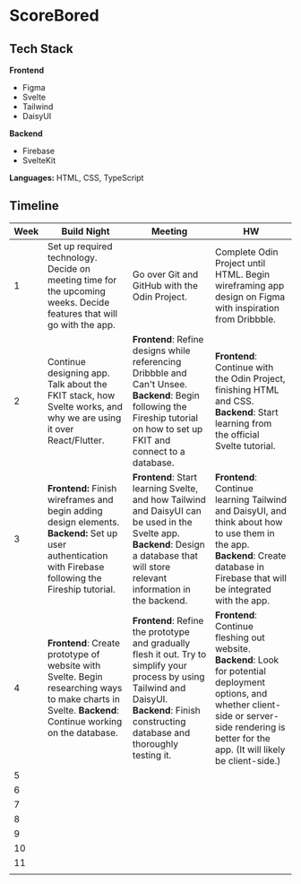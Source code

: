 # ScoreBored


## Tech Stack

**Frontend** 
- Figma
- Svelte
- Tailwind
- DaisyUI

**Backend** 
- Firebase
- SvelteKit

**Languages:** HTML, CSS, TypeScript




## Timeline
| Week | Build Night                                                                                                                                              | Meeting                                                                                                                                                                                         | HW                                                                                                                                                                                                        |
|------|----------------------------------------------------------------------------------------------------------------------------------------------------------|-------------------------------------------------------------------------------------------------------------------------------------------------------------------------------------------------|-----------------------------------------------------------------------------------------------------------------------------------------------------------------------------------------------------------|
| 1    | Set up required technology. Decide on meeting time for the upcoming weeks. Decide features that will go with the app.                                    | Go over Git and GitHub with the Odin Project.                                                                                                                                                   | Complete Odin Project until HTML. Begin wireframing app design on Figma with inspiration from Dribbble.                                                                                                   |
| 2    | Continue designing app. Talk about the FKIT stack, how Svelte works, and why we are using it over React/Flutter.                                         | **Frontend**: Refine designs while referencing Dribbble and Can't Unsee. **Backend**: Begin following the Fireship tutorial on how to set up FKIT and connect to a database.                    | **Frontend**: Continue with the Odin Project, finishing HTML and CSS. **Backend**: Start learning from the official Svelte tutorial.                                                                      |
| 3    | **Frontend:** Finish wireframes and begin adding design elements. **Backend:** Set up user authentication with Firebase following the Fireship tutorial. | **Frontend**: Start learning Svelte, and how Tailwind and DaisyUI can be used in the Svelte app. **Backend**: Design a database that will store relevant information in the backend.            | **Frontend**: Continue learning Tailwind and DaisyUI, and think about how to use them in the app. **Backend**: Create database in Firebase that will be integrated with the app.                          |
| 4    | **Frontend**: Create prototype of website with Svelte. Begin researching ways to make charts in Svelte. **Backend**: Continue working on the database.   | **Frontend**: Refine the prototype and gradually flesh it out. Try to simplify your process by using Tailwind and DaisyUI. **Backend**: Finish constructing database and thoroughly testing it. | **Frontend**: Continue fleshing out website. **Backend**: Look for potential deployment options, and whether client-side or server-side rendering is better for the app. (It will likely be client-side.) |
| 5    |                                                                                                                                                          |                                                                                                                                                                                                 |                                                                                                                                                                                                           |
| 6    |                                                                                                                                                          |                                                                                                                                                                                                 |                                                                                                                                                                                                           |
| 7    |                                                                                                                                                          |                                                                                                                                                                                                 |                                                                                                                                                                                                           |
| 8    |                                                                                                                                                          |                                                                                                                                                                                                 |                                                                                                                                                                                                           |
| 9    |                                                                                                                                                          |                                                                                                                                                                                                 |                                                                                                                                                                                                           |
| 10   |                                                                                                                                                          |                                                                                                                                                                                                 |                                                                                                                                                                                                           |
| 11   |                                                                                                                                                          |                                                                                                                                                                                                 |                                                                                                                                                                                                           |
|      |                                                                                                                                                          |                                                                                                                                                                                                 |                                                                                                                                                                                                           |